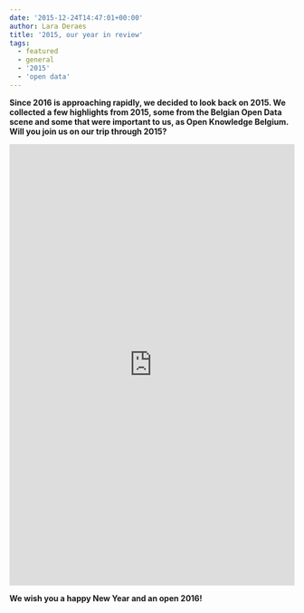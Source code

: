 ```yaml
---
date: '2015-12-24T14:47:01+00:00'
author: Lara Deraes
title: '2015, our year in review'
tags:
  - featured
  - general
  - '2015'
  - 'open data'
---
```


**Since 2016 is approaching rapidly, we decided to look back on 2015. We collected a few highlights from 2015, some from the Belgian Open Data scene and some that were important to us, as Open Knowledge Belgium. Will you join us on our trip through 2015?**

<iframe frameborder="0" height="780;" src="http://timemapper.okfnlabs.org/laraclaire_/open-knowledge-belgium-2015-review?embed=1" style="border: none;" width="100%"></iframe>

**We wish you a happy New Year and an open 2016!**
